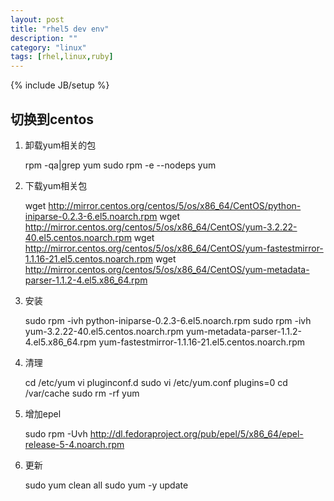 ```yaml
---
layout: post
title: "rhel5 dev env"
description: ""
category: "linux"
tags: [rhel,linux,ruby]
---
```

{% include JB/setup %}

## 切换到centos

1. 卸载yum相关的包

    rpm -qa|grep yum
    sudo rpm -e --nodeps yum


2. 下载yum相关包

    wget http://mirror.centos.org/centos/5/os/x86_64/CentOS/python-iniparse-0.2.3-6.el5.noarch.rpm
    wget http://mirror.centos.org/centos/5/os/x86_64/CentOS/yum-3.2.22-40.el5.centos.noarch.rpm
    wget http://mirror.centos.org/centos/5/os/x86_64/CentOS/yum-fastestmirror-1.1.16-21.el5.centos.noarch.rpm
    wget http://mirror.centos.org/centos/5/os/x86_64/CentOS/yum-metadata-parser-1.1.2-4.el5.x86_64.rpm

3. 安装

    sudo rpm -ivh python-iniparse-0.2.3-6.el5.noarch.rpm
    sudo rpm -ivh yum-3.2.22-40.el5.centos.noarch.rpm yum-metadata-parser-1.1.2-4.el5.x86_64.rpm yum-fastestmirror-1.1.16-21.el5.centos.noarch.rpm

4. 清理

    cd /etc/yum
    vi pluginconf.d
    sudo vi /etc/yum.conf
        plugins=0
    cd /var/cache
    sudo rm -rf yum

5. 增加epel

    sudo rpm -Uvh http://dl.fedoraproject.org/pub/epel/5/x86_64/epel-release-5-4.noarch.rpm

6. 更新

    sudo yum clean all
    sudo yum -y update

